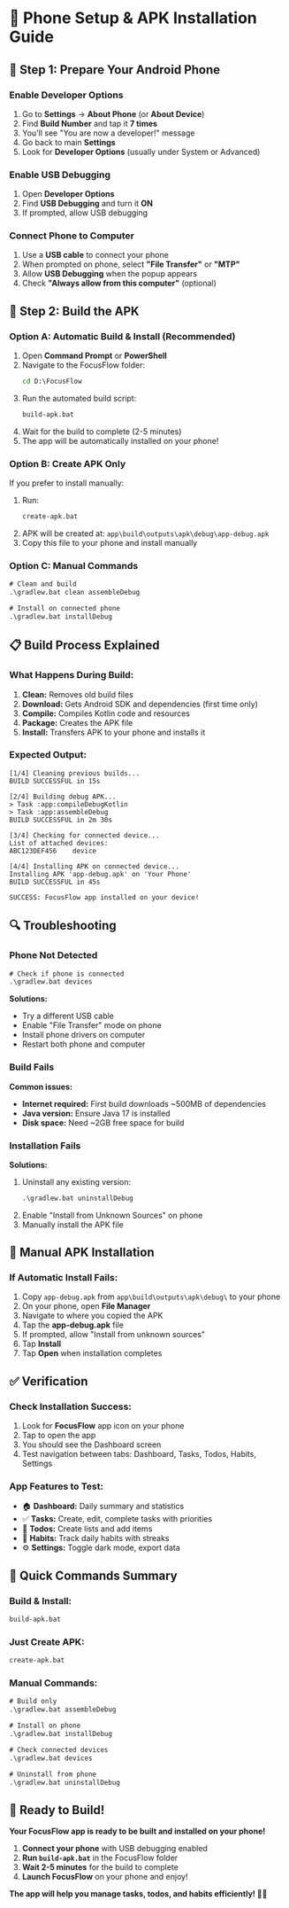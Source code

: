 # 📱 Phone Setup & APK Installation Guide

## 🔧 Step 1: Prepare Your Android Phone

### **Enable Developer Options**
1. Go to **Settings** → **About Phone** (or **About Device**)
2. Find **Build Number** and tap it **7 times**
3. You'll see "You are now a developer!" message
4. Go back to main **Settings**
5. Look for **Developer Options** (usually under System or Advanced)

### **Enable USB Debugging**
1. Open **Developer Options**
2. Find **USB Debugging** and turn it **ON**
3. If prompted, allow USB debugging

### **Connect Phone to Computer**
1. Use a **USB cable** to connect your phone
2. When prompted on phone, select **"File Transfer"** or **"MTP"**
3. Allow **USB Debugging** when the popup appears
4. Check **"Always allow from this computer"** (optional)

## 🚀 Step 2: Build the APK

### **Option A: Automatic Build & Install (Recommended)**
1. Open **Command Prompt** or **PowerShell**
2. Navigate to the FocusFlow folder:
   ```cmd
   cd D:\FocusFlow
   ```
3. Run the automated build script:
   ```cmd
   build-apk.bat
   ```
4. Wait for the build to complete (2-5 minutes)
5. The app will be automatically installed on your phone!

### **Option B: Create APK Only**
If you prefer to install manually:
1. Run:
   ```cmd
   create-apk.bat
   ```
2. APK will be created at: `app\build\outputs\apk\debug\app-debug.apk`
3. Copy this file to your phone and install manually

### **Option C: Manual Commands**
```cmd
# Clean and build
.\gradlew.bat clean assembleDebug

# Install on connected phone
.\gradlew.bat installDebug
```

## 📋 Build Process Explained

### **What Happens During Build:**
1. **Clean:** Removes old build files
2. **Download:** Gets Android SDK and dependencies (first time only)
3. **Compile:** Compiles Kotlin code and resources
4. **Package:** Creates the APK file
5. **Install:** Transfers APK to your phone and installs it

### **Expected Output:**
```
[1/4] Cleaning previous builds...
BUILD SUCCESSFUL in 15s

[2/4] Building debug APK...
> Task :app:compileDebugKotlin
> Task :app:assembleDebug
BUILD SUCCESSFUL in 2m 30s

[3/4] Checking for connected device...
List of attached devices:
ABC123DEF456    device

[4/4] Installing APK on connected device...
Installing APK 'app-debug.apk' on 'Your Phone'
BUILD SUCCESSFUL in 45s

SUCCESS: FocusFlow app installed on your device!
```

## 🔍 Troubleshooting

### **Phone Not Detected**
```cmd
# Check if phone is connected
.\gradlew.bat devices
```

**Solutions:**
- Try a different USB cable
- Enable "File Transfer" mode on phone
- Install phone drivers on computer
- Restart both phone and computer

### **Build Fails**
**Common issues:**
- **Internet required:** First build downloads ~500MB of dependencies
- **Java version:** Ensure Java 17 is installed
- **Disk space:** Need ~2GB free space for build

### **Installation Fails**
**Solutions:**
1. Uninstall any existing version:
   ```cmd
   .\gradlew.bat uninstallDebug
   ```
2. Enable "Install from Unknown Sources" on phone
3. Manually install the APK file

## 📱 Manual APK Installation

### **If Automatic Install Fails:**
1. Copy `app-debug.apk` from `app\build\outputs\apk\debug\` to your phone
2. On your phone, open **File Manager**
3. Navigate to where you copied the APK
4. Tap the **app-debug.apk** file
5. If prompted, allow "Install from unknown sources"
6. Tap **Install**
7. Tap **Open** when installation completes

## ✅ Verification

### **Check Installation Success:**
1. Look for **FocusFlow** app icon on your phone
2. Tap to open the app
3. You should see the Dashboard screen
4. Test navigation between tabs: Dashboard, Tasks, Todos, Habits, Settings

### **App Features to Test:**
- 🏠 **Dashboard:** Daily summary and statistics
- ✅ **Tasks:** Create, edit, complete tasks with priorities
- 📝 **Todos:** Create lists and add items
- 🎯 **Habits:** Track daily habits with streaks
- ⚙️ **Settings:** Toggle dark mode, export data

## 🎯 Quick Commands Summary

### **Build & Install:**
```cmd
build-apk.bat
```

### **Just Create APK:**
```cmd
create-apk.bat
```

### **Manual Commands:**
```cmd
# Build only
.\gradlew.bat assembleDebug

# Install on phone
.\gradlew.bat installDebug

# Check connected devices
.\gradlew.bat devices

# Uninstall from phone
.\gradlew.bat uninstallDebug
```

## 🚀 Ready to Build!

**Your FocusFlow app is ready to be built and installed on your phone!**

1. **Connect your phone** with USB debugging enabled
2. **Run `build-apk.bat`** in the FocusFlow folder
3. **Wait 2-5 minutes** for the build to complete
4. **Launch FocusFlow** on your phone and enjoy!

**The app will help you manage tasks, todos, and habits efficiently! 📱✨**
